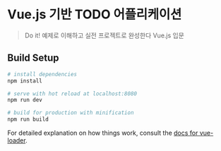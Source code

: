 # Vue.js 기반 TODO 어플리케이션

> Do it! 예제로 이해하고 실전 프로젝트로 완성한다 Vue.js 입문

## Build Setup

``` bash
# install dependencies
npm install

# serve with hot reload at localhost:8080
npm run dev

# build for production with minification
npm run build
```

For detailed explanation on how things work, consult the [docs for vue-loader](http://vuejs.github.io/vue-loader).
